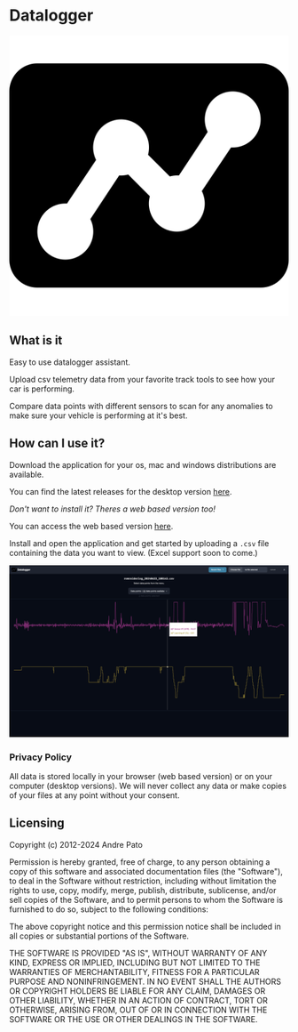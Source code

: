 # Datalogger

<p align="center">
<img  src="build/appicon.png" />
</p>

## What is it

Easy to use datalogger assistant.

Upload csv telemetry data from your favorite track tools to see how your car is performing.

Compare data points with different sensors to scan for any anomalies to make sure your vehicle is performing at it's best.

## How can I use it?

Download the application for your os, mac and windows distributions are available.

You can find the latest releases for the desktop version [here](https://github.com/anpato/datalogger-desktop/releases).

_Don't want to install it? Theres a web based version too!_

You can access the web based version [here](https://datalogger-production.up.railway.app).

Install and open the application and get started by uploading a `.csv` file containing the data you want to view. (Excel support soon to come.)

![](assets/app.png)

### Privacy Policy

All data is stored locally in your browser (web based version) or on your computer (desktop versions). We will never collect any data or make copies of your files at any point without your consent.

## Licensing

Copyright (c) 2012-2024 Andre Pato

Permission is hereby granted, free of charge, to any person obtaining
a copy of this software and associated documentation files (the
"Software"), to deal in the Software without restriction, including
without limitation the rights to use, copy, modify, merge, publish,
distribute, sublicense, and/or sell copies of the Software, and to
permit persons to whom the Software is furnished to do so, subject to
the following conditions:

The above copyright notice and this permission notice shall be
included in all copies or substantial portions of the Software.

THE SOFTWARE IS PROVIDED "AS IS", WITHOUT WARRANTY OF ANY KIND,
EXPRESS OR IMPLIED, INCLUDING BUT NOT LIMITED TO THE WARRANTIES OF
MERCHANTABILITY, FITNESS FOR A PARTICULAR PURPOSE AND
NONINFRINGEMENT. IN NO EVENT SHALL THE AUTHORS OR COPYRIGHT HOLDERS BE
LIABLE FOR ANY CLAIM, DAMAGES OR OTHER LIABILITY, WHETHER IN AN ACTION
OF CONTRACT, TORT OR OTHERWISE, ARISING FROM, OUT OF OR IN CONNECTION
WITH THE SOFTWARE OR THE USE OR OTHER DEALINGS IN THE SOFTWARE.
